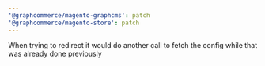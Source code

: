 ```yaml
---
'@graphcommerce/magento-graphcms': patch
'@graphcommerce/magento-store': patch
---
```


When trying to redirect it would do another call to fetch the config while that was already done previously
